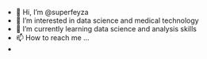 - 👋 Hi, I’m @superfeyza
- 👀 I’m interested in data science and medical technology
- 🌱 I’m currently learning data science and analysis skills
- 📫 How to reach me ...
-

<!---
superfeyza/superfeyza is a ✨ special ✨ repository because its `README.md` (this file) appears on your GitHub profile.
You can click the Preview link to take a look at your changes.
--->
